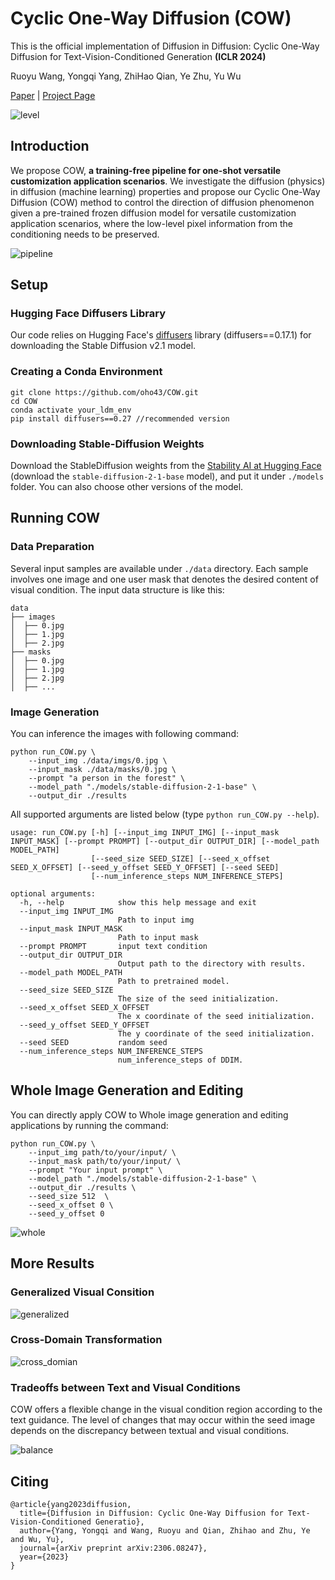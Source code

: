 # Cyclic One-Way Diffusion (COW)

This is the official implementation of Diffusion in Diffusion: Cyclic One-Way Diffusion for Text-Vision-Conditioned Generation **(ICLR 2024)**

Ruoyu Wang, Yongqi Yang, ZhiHao Qian, Ye Zhu, Yu Wu

[Paper](https://arxiv.org/abs/2306.08247) | [Project Page](https://oho43.github.io/COW/)

![level](https://github.com/oho43/COW/blob/main/assets/level.png)





## Introduction

We propose COW, **a training-free pipeline for one-shot versatile customization application scenarios**. We investigate the diffusion (physics) in diffusion (machine learning) properties and propose our Cyclic One-Way Diffusion (COW) method to control the direction of diffusion phenomenon given a pre-trained frozen diffusion model for versatile customization application scenarios, where the low-level pixel information from the conditioning needs to be preserved. 

![pipeline](https://github.com/oho43/COW/blob/main/assets/pipeline.png)

## Setup

### Hugging Face Diffusers Library

Our code relies on Hugging Face's [diffusers](https://github.com/huggingface/diffusers) library (diffusers==0.17.1) for downloading the Stable Diffusion v2.1 model.



### Creating a Conda Environment

```
git clone https://github.com/oho43/COW.git
cd COW
conda activate your_ldm_env
pip install diffusers==0.27 //recommended version
```



### Downloading Stable-Diffusion Weights

Download the StableDiffusion weights from the [Stability AI at Hugging Face](https://huggingface.co/stabilityai/stable-diffusion-2-1-base) (download the `stable-diffusion-2-1-base` model), and put it under `./models` folder. You can also choose other versions of the model.



## Running COW

### Data Preparation

Several input samples are available under `./data` directory. Each sample involves one image and one user mask that denotes the desired content of visual condition. The input data structure is like this:

```
data
├── images
│  ├── 0.jpg
│  ├── 1.jpg
│  ├── 2.jpg
├── masks
│  ├── 0.jpg
│  ├── 1.jpg
│  ├── 2.jpg
│  ├── ...
```

### Image Generation

You can inference the images with following command:

```
python run_COW.py \
    --input_img ./data/imgs/0.jpg \
    --input_mask ./data/masks/0.jpg \
    --prompt "a person in the forest" \
    --model_path "./models/stable-diffusion-2-1-base" \
    --output_dir ./results 
```

 

All supported arguments are listed below (type `python run_COW.py --help`).

```
usage: run_COW.py [-h] [--input_img INPUT_IMG] [--input_mask INPUT_MASK] [--prompt PROMPT] [--output_dir OUTPUT_DIR] [--model_path MODEL_PATH]
                  [--seed_size SEED_SIZE] [--seed_x_offset SEED_X_OFFSET] [--seed_y_offset SEED_Y_OFFSET] [--seed SEED]
                  [--num_inference_steps NUM_INFERENCE_STEPS]

optional arguments:
  -h, --help            show this help message and exit
  --input_img INPUT_IMG
                        Path to input img
  --input_mask INPUT_MASK
                        Path to input mask
  --prompt PROMPT       input text condition
  --output_dir OUTPUT_DIR
                        Output path to the directory with results.
  --model_path MODEL_PATH
                        Path to pretrained model.
  --seed_size SEED_SIZE
                        The size of the seed initialization.
  --seed_x_offset SEED_X_OFFSET
                        The x coordinate of the seed initialization.
  --seed_y_offset SEED_Y_OFFSET
                        The y coordinate of the seed initialization.
  --seed SEED           random seed
  --num_inference_steps NUM_INFERENCE_STEPS
                        num_inference_steps of DDIM.
```

## Whole Image Generation and Editing

You can directly apply COW to Whole image generation and editing applications by running the command:

```
python run_COW.py \
    --input_img path/to/your/input/ \
    --input_mask path/to/your/input/ \
    --prompt "Your input prompt" \
    --model_path "./models/stable-diffusion-2-1-base" \
    --output_dir ./results \
    --seed_size 512  \
    --seed_x_offset 0 \
    --seed_y_offset 0
```

 ![whole](https://github.com/oho43/COW/blob/main/assets/whole.png)



## More Results

### Generalized Visual Consition

![generalized](https://github.com/oho43/COW/blob/main/assets/generalized.png)

### Cross-Domain Transformation

![cross_domian](https://github.com/oho43/COW/blob/main/assets/cross_domian.png)

### Tradeoffs between Text and Visual Conditions

COW offers a flexible change in the visual condition region according to the text guidance. The level of changes that may occur within the seed image depends on the discrepancy between textual and visual conditions.

![balance](https://github.com/oho43/COW/blob/main/assets/balance.png)

## Citing

```
@article{yang2023diffusion,
  title={Diffusion in Diffusion: Cyclic One-Way Diffusion for Text-Vision-Conditioned Generatio},
  author={Yang, Yongqi and Wang, Ruoyu and Qian, Zhihao and Zhu, Ye and Wu, Yu},
  journal={arXiv preprint arXiv:2306.08247},
  year={2023}
}
```

